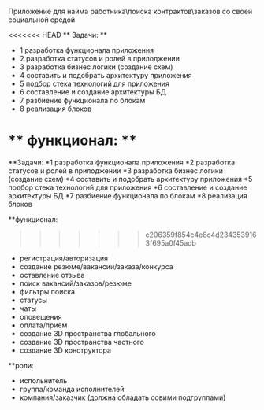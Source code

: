 Приложение для найма работника\поиска контрактов\заказов со своей социальной средой
 
<<<<<<< HEAD
 ** Задачи: **
 * 1 разработка функционала приложения 
 * 2 разработка статусов и ролей в прилоджении
 * 3 разработка бизнес логики (создание схем)
 * 4 составить и подобрать архитектуру приложения
 * 5 подбор стека технологий для приложения
 * 6 составление и создание архитектуры БД
 * 7 разбиение функционала по блокам
 * 8 реализация блоков
 
 ** функционал: **
=======
 **Задачи:
 *1 разработка функционала приложения 
 *2 разработка статусов и ролей в прилоджении
 *3 разработка бизнес логики (создание схем)
 *4 составить и подобрать архитектуру приложения
 *5 подбор стека технологий для приложения
 *6 составление и создание архитектуры БД
 *7 разбиение функционала по блокам
 *8 реализация блоков
 
 **функционал:
>>>>>>> c206359f854c4e8c4d2343539163f695a0f45adb
 - регистрация/авторизация
 - создание резюме/вакансии/заказа/конкурса
 - оставление отзыва
 - поиск вакансий/заказов/резюме
 - фильтры поиска
 - статусы
 - чаты
 - оповещения
 - оплата/прием
 - создание 3D пространства глобального
 - создание 3D пространства частного
 - создание 3D конструктора

**роли:
- испольнитель
- группа/команда исполнителей
- компания/заказчик (должна обладать совими подгруппами)
